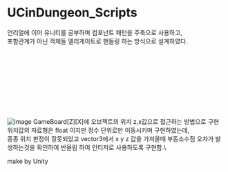 # UCinDungeon_Scripts

언리얼에 이어 유니티를 공부하며 컴포넌트 패턴을 주축으로 사용하고,\
포함관계가 아닌 객체들 델리게이트로 핸들링 하는 방식으로 설계하였다.

\
\
\
\
\
\
\
\
\
![image](https://user-images.githubusercontent.com/49256779/102712176-56c9e680-4302-11eb-91e7-3413de1a16a9.png)
GameBoard[Z][X]에 오브젝트의 위치 z,x값으로 접근하는 방법으로 구현\
위치값의 자료형은 float 이지만 정수 단위로만 이동시키며 구현하였는데,\
종종 위치 판정이 잘못되었고 vector3에서 x y z 값을 가져올때 부동소수점 오차가 발생하는것을 확인하여 반올림 하여 인티저로 사용하도록 구현함.\

make by Unity
